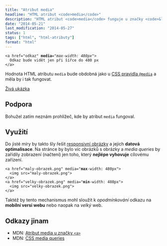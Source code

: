 ```yaml
---
title: "Atribut media"
headline: "HTML atribut <code>media</code>"
description: "HTML atribut <code>media</code> funguje u značky <code>&lt;a></code> podobně jako Media Queries v CSS."
date: "2014-05-21"
last_modification: "2014-05-27"
status: 1
tags: ["html", "html-atributy"]
format: "html"
---
```


<pre><code>&lt;a href="odkaz" <b>media</b>="<i>max-width: 480px</i>">
  Odkaz bude vidět jen při šířce do 480 px
&lt;/a></code></pre>

<p>Hodnota HTML atributu <code>media</code> bude obdobná jako u <a href="/mobilni-web#media-queries">CSS pravidla <code>@media</code></a> a měla by i tak fungovat.</p>

<p><a href="http://kod.djpw.cz/cndb">Živá ukázka</a></p>


<h2 id="podpora">Podpora</h2>

<p>Bohužel zatím neznám prohlížeč, kde by atribut <code>media</code> fungoval.</p>


<h2 id="vyuziti">Využití</h2>

<p>Do jisté míry by takto šly řešit <a href="/responsivni-obrazky">responsivní obrázky</a> a jejich <b>datová optimalisace</b>. Na stránce by bylo víc obrázků s obrázky a <i>media queries</i> by zařídily zobrazení (načtení) jen toho, který <b>nejlépe vyhovuje</b> cílovému zařízení.</p>

<pre><code>&lt;a href="maly-obrazek.png" media="<b>max</b>-width: 480px">
  &lt;img src="maly-obrazek.png">
&lt;/a>
&lt;a href="velky-obrazek.png" media="<b>min</b>-width: 480px">
  &lt;img src="velky-obrazek.png">
&lt;/a>
</code></pre>

<p>Taktéž by tento mechanismus mohl sloužit k <i>opodmínkování</i> odkazu na <b>mobilní versi webu</b> nebo naopak na <i>velký</i> web.</p>


<h2 id="odkazy">Odkazy jinam</h2>

<ul>
  <li>MDN: <a href="https://developer.mozilla.org/en-US/docs/Web/HTML/Element/a#attr-media">Atribut media u značky <code>&lt;a></code></a></li>
  <li>MDN: <a href="https://developer.mozilla.org/en-US/docs/Web/Guide/CSS/Media_queries">CSS media queries</a></li>
</ul>